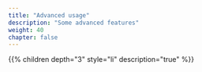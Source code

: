 ```yaml
---
title: "Advanced usage"
description: "Some advanced features"
weight: 40
chapter: false
---
```


{{% children depth="3" style="li" description="true" %}}
